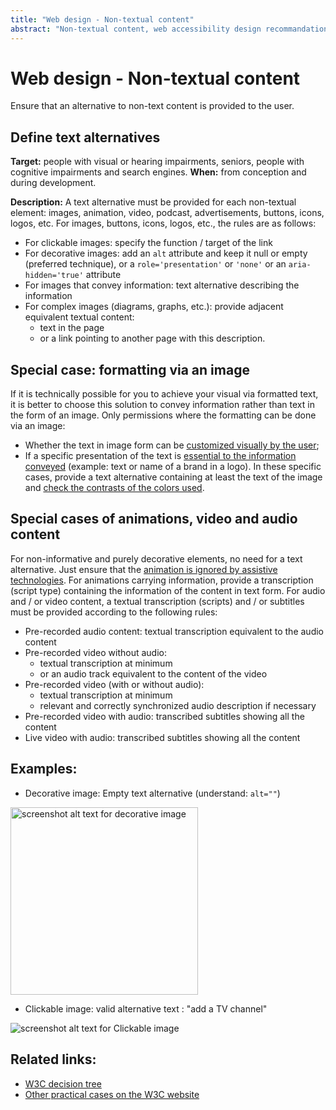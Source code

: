 ```yaml
---
title: "Web design - Non-textual content"
abstract: "Non-textual content, web accessibility design recommandations"
---
```


# Web design - Non-textual content

<p class="lead">Ensure that an alternative to non-text content is provided to the user.</p>

## Define text alternatives

**Target:** people with visual or hearing impairments, seniors, people with cognitive impairments and search engines.
**When:** from conception and during development.

**Description:**
A text alternative must be provided for each non-textual element: images, animation, video, podcast, advertisements, buttons, icons, logos, etc.
For images, buttons, icons, logos, etc., the rules are as follows:
* For clickable images: specify the function / target of the link
* For decorative images: add an <code>alt</code> attribute and keep it null or empty (preferred technique), or a <code>role='presentation'</code> or <code>'none'</code> or an <code>aria-hidden='true'</code> attribute
* For images that convey information: text alternative describing the information
* For complex images (diagrams, graphs, etc.): provide adjacent equivalent textual content:
  * text in the page
  * or a link pointing to another page with this description.

## Special case: formatting via an image
If it is technically possible for you to achieve your visual via formatted text, it is better to choose this solution to convey information rather than text in the form of an image.
Only permissions where the formatting can be done via an image:
*	Whether the text in image form can be [customized visually by the user](https://www.w3.org/Translations/NOTE-UNDERSTANDING-WCAG20-fr/visual-audio-contrast-text-presentation.html#visually-customizeddef);
*	If a specific presentation of the text is [essential to the information conveyed](https://www.w3.org/Translations/NOTE-UNDERSTANDING-WCAG20-fr/visual-audio-contrast-text-presentation.html#essentialdef) (example: text or name of a brand in a logo).
In these specific cases, provide a text alternative containing at least the text of the image and [check the contrasts of the colors used](/en/web/toolbox/methods-and-test-tools/color-contrast-level/).


## Special cases of animations, video and audio content
For non-informative and purely decorative elements, no need for a text alternative. Just ensure that the [animation is ignored by assistive technologies](/en/web/components-examples/accessible-hiding/).
For animations carrying information, provide a transcription (script type) containing the information of the content in text form.
For audio and / or video content, a textual transcription (scripts) and / or subtitles must be provided according to the following rules:

- Pre-recorded audio content: textual transcription equivalent to the audio content
- Pre-recorded video without audio:
  - textual transcription at minimum
  - or an audio track equivalent to the content of the video
- Pre-recorded video (with or without audio):
  - textual transcription at minimum
  - relevant and correctly synchronized audio description if necessary
- Pre-recorded video with audio: transcribed subtitles showing all the content
- Live video with audio: transcribed subtitles showing all the content

## Examples:
* Decorative image: Empty text alternative (understand: `alt=""`)
<img alt="screenshot alt text for decorative image" src="../../images/alt_text_deco.png" width="300"/>

* Clickable image: valid alternative text : "add a TV channel"
<img alt="screenshot alt text for Clickable image" src="../../images/image_cliquable.png"/>

## Related links:
* [W3C decision tree](https://www.w3.org/WAI/tutorials/images/decision-tree/)
* [Other practical cases on the W3C website](https://www.w3.org/WAI/WCAG21/quickref/#non-text-content)
